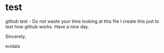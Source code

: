 # test
github test -
Do not waste your time looking at this file
I create this just to test how github works.
Have a nice day.

Sincerely,

evidals

